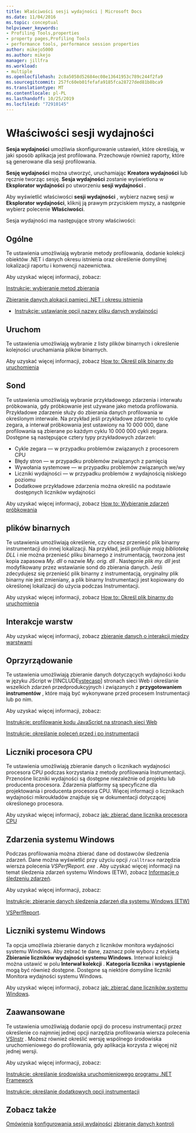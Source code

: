 ```yaml
---
title: Właściwości sesji wydajności | Microsoft Docs
ms.date: 11/04/2016
ms.topic: conceptual
helpviewer_keywords:
- Profiling Tools,properties
- property pages,Profiling Tools
- performance tools, performance session properties
author: mikejo5000
ms.author: mikejo
manager: jillfra
ms.workload:
- multiple
ms.openlocfilehash: 2c8a5058d52684ec08e13641953c789c244f2fa9
ms.sourcegitcommit: 257fc60eb01fefafa9185fca28727ded81b8bca9
ms.translationtype: MT
ms.contentlocale: pl-PL
ms.lasthandoff: 10/25/2019
ms.locfileid: "72910145"
---
```

# <a name="performance-session-properties"></a>Właściwości sesji wydajności

**Sesja wydajności** umożliwia skonfigurowanie ustawień, które określają, w jaki sposób aplikacja jest profilowana. Przechowuje również raporty, które są generowane dla sesji profilowania.

**Sesję wydajności** można utworzyć, uruchamiając **Kreatora wydajności** lub ręcznie tworząc sesję. **Sesja wydajności** zostanie wyświetlona w **Eksplorator wydajności** po utworzeniu **sesji wydajności** .

Aby wyświetlić właściwości **sesji wydajności** , wybierz nazwę sesji w **Eksplorator wydajności**, kliknij ją prawym przyciskiem myszy, a następnie wybierz polecenie **Właściwości**.

Sesja wydajności ma następujące strony właściwości:

## <a name="general"></a>Ogólne

Te ustawienia umożliwiają wybranie metody profilowania, dodanie kolekcji obiektów .NET i danych okresu istnienia oraz określenie domyślnej lokalizacji raportu i konwencji nazewnictwa.

Aby uzyskać więcej informacji, zobacz:

[Instrukcje: wybieranie metod zbierania](../profiling/how-to-choose-collection-methods.md)

[Zbieranie danych alokacji pamięci .NET i okresu istnienia](../profiling/collecting-dotnet-memory-allocation-and-lifetime-data.md)

- [Instrukcje: ustawianie opcji nazwy pliku danych wydajności](../profiling/how-to-set-performance-data-file-name-options.md)

## <a name="launch"></a>Uruchom

Te ustawienia umożliwiają wybranie z listy plików binarnych i określenie kolejności uruchamiania plików binarnych.

Aby uzyskać więcej informacji, zobacz [How to: Określ plik binarny do uruchomienia](../profiling/how-to-specify-the-binary-to-start.md)

## <a name="sampling"></a>Sond

Te ustawienia umożliwiają wybranie przykładowego zdarzenia i interwału próbkowania, gdy próbkowanie jest używane jako metoda profilowania. Przykładowe zdarzenie służy do zbierania danych profilowania w określonym interwale. Na przykład jeśli przykładowe zdarzenie to cykle zegara, a interwał próbkowania jest ustawiony na 10 000 000, dane profilowania są zbierane po każdym cyklu 10 000 000 cykli zegara. Dostępne są następujące cztery typy przykładowych zdarzeń:

- Cykle zegara — w przypadku problemów związanych z procesorem CPU
- Błędy stron — w przypadku problemów związanych z pamięcią
- Wywołania systemowe — w przypadku problemów związanych we/wy
- Liczniki wydajności — w przypadku problemów z wydajnością niskiego poziomu
- Dodatkowe przykładowe zdarzenia można określić na podstawie dostępnych liczników wydajności

Aby uzyskać więcej informacji, zobacz [How to: Wybieranie zdarzeń próbkowania](../profiling/how-to-choose-sampling-events.md)

## <a name="binary"></a>plików binarnych
Te ustawienia umożliwiają określenie, czy chcesz przenieść plik binarny instrumentacji do innej lokalizacji. Na przykład, jeśli profiluje *moją bibliotekę DLL* i nie można przenieść pliku binarnego z instrumentacją, tworzona jest kopia zapasowa *My. dll* o nazwie *My. orig. dll* . Następnie *plik my. dll* jest modyfikowany przez wstawianie sond do zbierania danych. Jeśli zdecydujesz się przenieść plik binarny z instrumentacją, oryginalny plik binarny nie jest zmieniany, a plik binarny Instrumentacji jest kopiowany do określonej lokalizacji do użycia podczas Instrumentacji.

Aby uzyskać więcej informacji, zobacz [How to: Określ plik binarny do uruchomienia](../profiling/how-to-specify-the-binary-to-start.md)

## <a name="tier-interactions"></a>Interakcje warstw

Aby uzyskać więcej informacji, zobacz [zbieranie danych o interakcji między warstwami](../profiling/collecting-tier-interaction-data.md)

## <a name="instrumentation"></a>Oprzyrządowanie

Te ustawienia umożliwiają zbieranie danych dotyczących wydajności kodu w języku JScript w [!INCLUDE[vstecasp](../code-quality/includes/vstecasp_md.md)] stronach sieci Web i określanie wszelkich zdarzeń przedprodukcyjnych i związanych z **przygotowaniem** **instrumentów** , które mają być wykonywane przed procesem Instrumentacji lub po nim.

Aby uzyskać więcej informacji, zobacz:

[Instrukcje: profilowanie kodu JavaScript na stronach sieci Web](../profiling/how-to-profile-javascript-code-in-web-pages.md)

[Instrukcje: określanie poleceń przed i po instrumentacji](../profiling/how-to-specify-pre-and-post-instrument-commands.md)

## <a name="cpu-counters"></a>Liczniki procesora CPU

Te ustawienia umożliwiają zbieranie danych o licznikach wydajności procesora CPU podczas korzystania z metody profilowania Instrumentacji. Przenośne liczniki wydajności są dostępne niezależnie od projektu lub producenta procesora. Zdarzenia platformy są specyficzne dla projektowania i producenta procesora CPU. Więcej informacji o licznikach wydajności mikroukładów znajduje się w dokumentacji dotyczącej określonego procesora.

Aby uzyskać więcej informacji, zobacz [jak: zbierać dane licznika procesora CPU](../profiling/how-to-collect-cpu-counter-data.md)

## <a name="windows-events"></a>Zdarzenia systemu Windows

Podczas profilowania można zbierać dane od dostawców śledzenia zdarzeń. Dane można wyświetlić przy użyciu opcji `/calltrace` narzędzia wiersza polecenia *VSPerfReport. exe* . Aby uzyskać więcej informacji na temat śledzenia zdarzeń systemu Windows (ETW), zobacz [Informacje o śledzeniu zdarzeń](/windows/win32/etw/about-event-tracing).

Aby uzyskać więcej informacji, zobacz:

[Instrukcje: zbieranie danych śledzenia zdarzeń dla systemu Windows (ETW)](../profiling/how-to-collect-event-tracing-for-windows-etw-data.md)

[VSPerfReport](../profiling/vsperfreport.md).

## <a name="windows-counters"></a>Liczniki systemu Windows

Ta opcja umożliwia zbieranie danych z liczników monitora wydajności systemu Windows. Aby zebrać te dane, zaznacz pole wyboru z etykietą **Zbieranie liczników wydajności systemu Windows**. Interwał kolekcji można ustawić w polu **Interwał kolekcji** . **Kategoria licznika** i **wystąpienie** mogą być również dostępne. Dostępne są niektóre domyślne liczniki Monitora wydajności systemu Windows.

 Aby uzyskać więcej informacji, zobacz [jak: zbierać dane liczników systemu Windows](../profiling/how-to-collect-windows-counter-data.md).

## <a name="advanced"></a>Zaawansowane

Te ustawienia umożliwiają dodanie opcji do procesu instrumentacji przez określenie co najmniej jednej opcji narzędzia profilowania wiersza polecenia [VSInstr](../profiling/vsinstr.md) . Możesz również określić wersję wspólnego środowiska uruchomieniowego do profilowania, gdy aplikacja korzysta z więcej niż jednej wersji.

Aby uzyskać więcej informacji, zobacz:

[Instrukcje: określanie środowiska uruchomieniowego programu .NET Framework](../profiling/how-to-specify-the-dotnet-framework-runtime.md)

[Instrukcje: określanie dodatkowych opcji instrumentacji](../profiling/how-to-specify-additional-instrumentation-options.md)

## <a name="see-also"></a>Zobacz także

[Omówienia](../profiling/overviews-performance-tools.md)
[konfigurowania sesji wydajności](../profiling/configuring-performance-sessions.md)
[zbieranie danych kontroli](../profiling/controlling-data-collection.md)